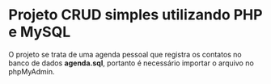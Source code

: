 # Projeto CRUD simples utilizando PHP e MySQL

O projeto se trata de uma agenda pessoal que registra os contatos no banco de dados **agenda.sql**, portanto é necessário importar o arquivo no phpMyAdmin.
